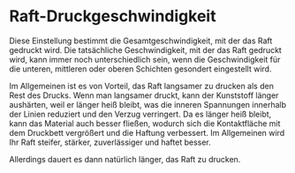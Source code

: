 Raft-Druckgeschwindigkeit
====
Diese Einstellung bestimmt die Gesamtgeschwindigkeit, mit der das Raft gedruckt wird. Die tatsächliche Geschwindigkeit, mit der das Raft gedruckt wird, kann immer noch unterschiedlich sein, wenn die Geschwindigkeit für die unteren, mittleren oder oberen Schichten gesondert eingestellt wird.

Im Allgemeinen ist es von Vorteil, das Raft langsamer zu drucken als den Rest des Drucks. Wenn man langsamer druckt, kann der Kunststoff länger aushärten, weil er länger heiß bleibt, was die inneren Spannungen innerhalb der Linien reduziert und den Verzug verringert. Da es länger heiß bleibt, kann das Material auch besser fließen, wodurch sich die Kontaktfläche mit dem Druckbett vergrößert und die Haftung verbessert. Im Allgemeinen wird Ihr Raft steifer, stärker, zuverlässiger und haftet besser.

Allerdings dauert es dann natürlich länger, das Raft zu drucken.